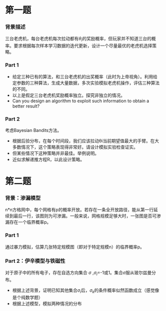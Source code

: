 # 第一题
### 背景描述
三台老虎机，每台老虎机每次拉动都有$\theta_i$的奖励概率，但玩家并不知道三台的概率。要求根据每次样本学习数据的迭代更新，设计一个尽量最优的老虎机选择策略。
### Part 1
* 给定三种已有的算法，和三台老虎机的出奖概率（此时为上帝视角）。利用给定参数的三种算法，生成大量数据，多次实验模拟老虎机操作，评估三种算法的不同。
* 以上是假定三台老虎机奖励概率独立。探究非独立的情况。
* Can you design an algorithm to exploit such information to obtain a better result?
### Part 2
考虑Bayesian Bandits方法。
* 根据后验分布，在每个时间段，我们应该拉动θi当前期望值最大的手臂。在大多数情况下，这个策略表现得非常好。请设计模拟实验检查证实。
* 但某些情况下这种策略并非最佳。举例说明。
* 近似求解递推方程R，以此设计策略。

# 第二题
### 背景：渗漏模型
n*n方格网中，每个网格有p的概率开放。若存在一条全开放路径，能从第一行延续到最后一行，该图则为可渗漏。一般来说，网格规模足够大时，一张图是否可渗漏存在一个临界概率p。
### Part 1
通过暴力模拟，估算几张特定规模图（即对于特定规模n）的临界概率p。
### Part 2：伊辛模型与铁磁性
对于原子中的所有电子，存在自选方向集合 $\sigma$ ,$\sigma_i=$-1或1。集合$\sigma$服从玻尔兹曼分布。
* 根据上述背景，证明已知其他集合$\sigma_i$后，$\sigma_k$的条件概率似然函数成立（感觉像是个纯数学题）
* 根据上述模型，模拟两种情况的分布

